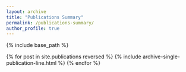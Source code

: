 ```yaml
---
layout: archive
title: "Publications Summary"
permalink: /publications-summary/
author_profile: true
---
```


{% include base_path %}

{% for post in site.publications reversed %}
  {% include archive-single-publication-line.html %}
{% endfor %}
